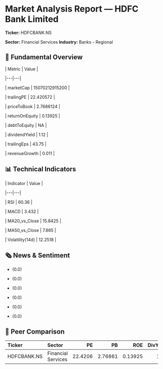 # Market Analysis Report — HDFC Bank Limited

**Ticker:** HDFCBANK.NS  

**Sector:** Financial Services  **Industry:** Banks - Regional  

## 🧭 Fundamental Overview

| Metric | Value |

|---|---|

| marketCap | 15070212915200 |

| trailingPE | 22.420572 |

| priceToBook | 2.7686124 |

| returnOnEquity | 0.13925 |

| debtToEquity | NA |

| dividendYield | 1.12 |

| trailingEps | 43.75 |

| revenueGrowth | 0.011 |


## 📊 Technical Indicators

| Indicator | Value |

|---|---|

| RSI | 60.36 |

| MACD | 3.432 |

| MA20_vs_Close | 15.8425 |

| MA50_vs_Close | 7.865 |

| Volatility(14d) | 12.2518 |


## 🗞 News & Sentiment

- (0.0) 

- (0.0) 

- (0.0) 

- (0.0) 

- (0.0) 

- (0.0) 


## 🧩 Peer Comparison

| Ticker      | Sector             |      PE |      PB |     ROE |   DivYield |
|:------------|:-------------------|--------:|--------:|--------:|-----------:|
| HDFCBANK.NS | Financial Services | 22.4206 | 2.76861 | 0.13925 |       1.12 |
